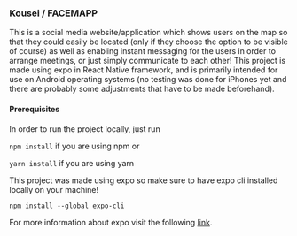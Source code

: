 ### Kousei / FACEMAPP 
This is a social media website/application which shows users on the map so that they could easily be located (only if they choose the option to be visible of course) as well as enabling instant messaging for the users in order to arrange meetings, or just simply communicate to each other! This project is made using expo in React Native framework, and is primarily intended for use on Android operating systems (no testing was done for iPhones yet and there are probably some adjustments that have to be made beforehand).

#### Prerequisites
In order to run the project locally, just run 

`npm install` if you are using npm or 

`yarn install` if you are using yarn

This project was made using expo so make sure to have expo cli installed locally on your machine!

`npm install --global expo-cli`

For more information about expo visit the following [link](https://docs.expo.dev/get-started/installation/ "Expo getting started").

